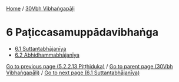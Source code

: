 
[Home](/) / [30Vbh Vibhaṅgapāḷi](../30Vbh.md)

# 6 Paṭiccasamuppādavibhaṅga

* [6.1 Suttantabhājanīya](6/6.1.md)
* [6.2 Abhidhammabhājanīya](6/6.2.md)

[Go to previous page (5.2.2.13 Piṭṭhiduka)](5/5.2/5.2.2/5.2.2.13.md) / [Go to parent page (30Vbh Vibhaṅgapāḷi)](0.md) / [Go to next page (6.1 Suttantabhājanīya)](6/6.1.md)


